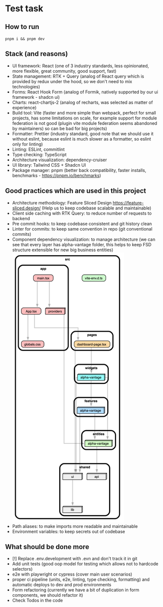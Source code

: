 # Test task

## How to run
`pnpm i && pnpm dev`

## Stack (and reasons)
- UI framework: React (one of 3 industry standards, less opinionated, more flexible, great community, good support, fast)
- State management: RTK + Query (analog of React query which is provided by redux under the hood, so we don't need to mix technologies)
- Forms: React Hook Form (analog of Formik, natively supported by our ui framework - shadcn ui)
- Charts: react-chartjs-2 (analog of recharts, was selected as matter of experience)
- Build tool: Vite (faster and more simple than webpack, perfect for small projects, has some limitations on scale, for example support for module federation is not good (plugin vite module federation seems abandoned by maintainers) so can be bad for big projects)
- Formatter: Prettier (industry standard, good note that we should use it without eslint, because eslint is much slower as a formatter, so eslint only for linting)
- Linting: ESLint, commitlint
- Type checking: TypeScript
- Architecture visualization: dependency-cruiser
- UI library: Tailwind CSS + Shadcn UI
- Package manager: pnpm (better back compatibility, faster installs, benchmarks - https://pnpm.io/benchmarks)

## Good practices which are used in this project

- Architecture methodology: Feature Sliced Design https://feature-sliced.design/ (Help us to keep codebase scalable and maintainable)
- Client side caching with RTK Query: to reduce number of requests to backend
- Pre commit hooks: to keep codebase consistent and git history clean
- Linter for commits: to keep same convention in repo (git conventional commits)
- Component dependency visualization: to manage architecture (we can see that every layer has alpha-vantage folder, this helps to keep FSD structure extensible for new big business entities) ![img.png](img.png)
- Path aliases: to make imports more readable and maintainable
- Environment variables: to keep secrets out of codebase

## What should be done more

- [!] Replace .env.development with .evn and don't track it in git 
- Add unit tests (good oop model for testing which allows not to hardcode selectors)
- e2e with playwright or cypress (cover main user scenarios)
- proper ci pipeline (units, e2e, linting, type checking, formatting) and automatic deploys to dev and prod environments 
- Form refactoring (currently we have a bit of duplication in form components, we should refactor it)
- Check Todos in the code
